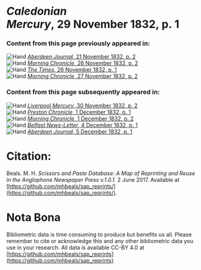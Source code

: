 # *Caledonian Mercury*, 29 November 1832, p. 1  
  
### Content from this page previously appeared in:  
![Hand](http://scissorsandpaste.net/wp-content/uploads/2017/06/smallhandpointer.png) [*Aberdeen Journal*, 21 November 1832, p. 2](https://mhbeals.github.io/sap_html/Aberdeen-Journal/Aberdeen-Journal-21-November-1832-p-2)  
![Hand](http://scissorsandpaste.net/wp-content/uploads/2017/06/smallhandpointer.png) [*Morning Chronicle*, 26 November 1832, p. 2](https://mhbeals.github.io/sap_html/Morning-Chronicle/Morning-Chronicle-26-November-1832-p-2)  
![Hand](http://scissorsandpaste.net/wp-content/uploads/2017/06/smallhandpointer.png) [*The Times*, 26 November 1832, p. 1](https://mhbeals.github.io/sap_html/The-Times/The-Times-26-November-1832-p-1)  
![Hand](http://scissorsandpaste.net/wp-content/uploads/2017/06/smallhandpointer.png) [*Morning Chronicle*, 27 November 1832, p. 2](https://mhbeals.github.io/sap_html/Morning-Chronicle/Morning-Chronicle-27-November-1832-p-2)  
  
### Content from this page subsequently appeared in:  
![Hand](http://scissorsandpaste.net/wp-content/uploads/2017/06/smallhandpointer.png) [*Liverpool Mercury*, 30 November 1832, p. 2](https://mhbeals.github.io/sap_html/Liverpool-Mercury/Liverpool-Mercury-30-November-1832-p-2)  
![Hand](http://scissorsandpaste.net/wp-content/uploads/2017/06/smallhandpointer.png) [*Preston Chronicle*, 1 December 1832, p. 1](https://mhbeals.github.io/sap_html/Preston-Chronicle/Preston-Chronicle-1-December-1832-p-1)  
![Hand](http://scissorsandpaste.net/wp-content/uploads/2017/06/smallhandpointer.png) [*Morning Chronicle*, 1 December 1832, p. 2](https://mhbeals.github.io/sap_html/Morning-Chronicle/Morning-Chronicle-1-December-1832-p-2)  
![Hand](http://scissorsandpaste.net/wp-content/uploads/2017/06/smallhandpointer.png) [*Belfast News-Letter*, 4 December 1832, p. 1](https://mhbeals.github.io/sap_html/Belfast-News-Letter/Belfast-News-Letter-4-December-1832-p-1)  
![Hand](http://scissorsandpaste.net/wp-content/uploads/2017/06/smallhandpointer.png) [*Aberdeen Journal*, 5 December 1832, p. 1](https://mhbeals.github.io/sap_html/Aberdeen-Journal/Aberdeen-Journal-5-December-1832-p-1)  


# Citation: 

Beals. M. H. *Scissors and Paste Database: A Map of Reprinting and Reuse in the Anglophone Newspaper Press v.1.0.1.* 2 June 2017. Available at [https://github.com/mhbeals/sap_reprints/](https://github.com/mhbeals/sap_reprints/). 

# Nota Bona

Bibliometric data is time consuming to produce but benefits us all. Please remember to cite or acknowledge this and any other bibliometric data you use in your research. All data is available CC-BY 4.0 at [https://github.com/mhbeals/sap_reprints](https://github.com/mhbeals/sap_reprints)